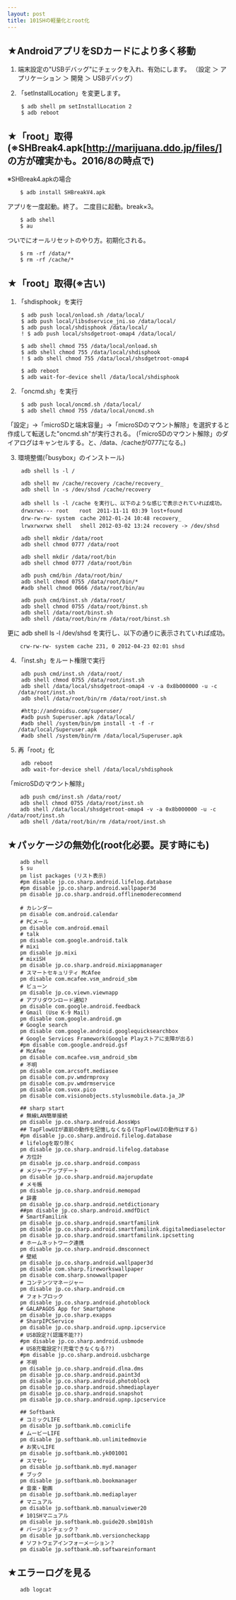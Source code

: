 ```yaml
---
layout: post
title: 101SHの軽量化とroot化
---
```


## ★AndroidアプリをSDカードにより多く移動
1. 端末設定の"USBデバッグ"にチェックを入れ、有効にします。
（設定 ＞ アプリケーション ＞ 開発 ＞ USBデバッグ）

2. 「setInstallLocation」を変更します。

        $ adb shell pm setInstallLocation 2
        $ adb reboot


## ★「root」取得(※SHBreak4.apk[http://marijuana.ddo.jp/files/] の方が確実かも。2016/8の時点で)

※SHBreak4.apkの場合

        $ adb install SHBreakV4.apk

アプリを一度起動。終了。
二度目に起動。break×3。

        $ adb shell
        $ au

ついでにオールリセットのやり方。初期化される。

        $ rm -rf /data/*
        $ rm -rf /cache/*

## ★「root」取得(※古い)

1. 「shdisphook」を実行

        $ adb push local/onload.sh /data/local/
        $ adb push local/libsdservice_jni.so /data/local/
        $ adb push local/shdisphook /data/local/
        ! $ adb push local/shsdgetroot-omap4 /data/local/
        
        $ adb shell chmod 755 /data/local/onload.sh
        $ adb shell chmod 755 /data/local/shdisphook
        ! $ adb shell chmod 755 /data/local/shsdgetroot-omap4
        
        $ adb reboot
        $ adb wait-for-device shell /data/local/shdisphook

2. 「oncmd.sh」を実行

        $ adb push local/oncmd.sh /data/local/
        $ adb shell chmod 755 /data/local/oncmd.sh

「設定」→「microSDと端末容量」→「microSDのマウント解除」を選択すると作成して転送した"oncmd.sh"が実行される。
(「microSDのマウント解除」のダイアログはキャンセルする。と、/data、/cacheが0777になる。)

3. 環境整備(「busybox」のインストール)

        adb shell ls -l /
        
        adb shell mv /cache/recovery /cache/recovery_
        adb shell ln -s /dev/shsd /cache/recovery
        
        adb shell ls -l /cache を実行し、以下のような感じで表示されていれば成功。
        drwxrwx--- root　　root　2011-11-11 03:39 lost+found
        drw-rw-rw- system　cache 2012-01-24 10:48 recovery_
        lrwxrwxrwx shell　 shell 2012-03-02 13:24 recovery -> /dev/shsd
        
        adb shell mkdir /data/root
        adb shell chmod 0777 /data/root
        
        adb shell mkdir /data/root/bin
        adb shell chmod 0777 /data/root/bin
        
        adb push cmd/bin /data/root/bin/
        adb shell chmod 0755 /data/root/bin/*
        #adb shell chmod 0666 /data/root/bin/au
        
        adb push cmd/binst.sh /data/root/
        adb shell chmod 0755 /data/root/binst.sh
        adb shell /data/root/binst.sh
        adb shell /data/root/bin/rm /data/root/binst.sh

更に adb shell ls -l /dev/shsd を実行し、以下の通りに表示されていれば成功。

        crw-rw-rw- system cache 231, 0 2012-04-23 02:01 shsd

4. 「inst.sh」をルート権限で実行

        adb push cmd/inst.sh /data/root/
        adb shell chmod 0755 /data/root/inst.sh
        adb shell /data/local/shsdgetroot-omap4 -v -a 0x8b000000 -u -c /data/root/inst.sh
        adb shell /data/root/bin/rm /data/root/inst.sh
        
        #http://androidsu.com/superuser/
        #adb push Superuser.apk /data/local/
        #adb shell /system/bin/pm install -t -f -r /data/local/Superuser.apk
        #adb shell /system/bin/rm /data/local/Superuser.apk

5. 再「root」化

        adb reboot
        adb wait-for-device shell /data/local/shdisphook

「microSDのマウント解除」

        adb push cmd/inst.sh /data/root/
        adb shell chmod 0755 /data/root/inst.sh
        adb shell /data/local/shsdgetroot-omap4 -v -a 0x8b000000 -u -c /data/root/inst.sh
        adb shell /data/root/bin/rm /data/root/inst.sh


## ★パッケージの無効化(root化必要。戻す時にも)

        adb shell
        $ su
        pm list packages (リスト表示)
        #pm disable jp.co.sharp.android.lifelog.database
        #pm disable jp.co.sharp.android.wallpaper3d
        pm disable jp.co.sharp.android.offlinemoderecommend
        
        # カレンダー
        pm disable com.android.calendar
        # PCメール
        pm disable com.android.email
        # talk
        pm disable com.google.android.talk
        # mixi
        pm disable jp.mixi
        # mixiSH
        pm disable jp.co.sharp.android.mixiappmanager
        # スマートセキュリティ McAfee
        pm disable com.mcafee.vsm_android_sbm
        # ビューン
        pm disable jp.co.viewn.viewnapp
        # アプリダウンロード通知?
        pm disable com.google.android.feedback
        # Gmail (Use K-9 Mail)
        pm disable com.google.android.gm
        # Google search
        pm disable com.google.android.googlequicksearchbox
        # Google Services Framework(Google Playストアに支障が出る)
        #pm disable com.google.android.gsf
        # McAfee
        pm disable com.mcafee.vsm_android_sbm
        # 不明
        pm disable com.arcsoft.mediasee
        pm disable com.pv.wmdrmproxy
        pm disable com.pv.wmdrmservice
        pm disable com.svox.pico
        pm disable com.visionobjects.stylusmobile.data.ja_JP
        
        ## sharp start
        # 無線LAN簡単接続
        pm disable jp.co.sharp.android.AossWps
        ## TapFlowUIが直前の動作を記憶しなくなる(TapFlowUIの動作はする)
        #pm disable jp.co.sharp.android.filelog.database
        # lifelogを取り除く
        pm disable jp.co.sharp.android.lifelog.database
        # 方位計
        pm disable jp.co.sharp.android.compass
        # メジャーアップデート
        pm disable jp.co.sharp.android.majorupdate
        # メモ帳
        pm disable jp.co.sharp.android.memopad
        # 辞書
        pm disable jp.co.sharp.android.netdictionary
        ##pm disable jp.co.sharp.android.xmdfDict
        # SmartFamilink
        pm disable jp.co.sharp.android.smartfamilink
        pm disable jp.co.sharp.android.smartfamilink.digitalmediaselector
        pm disable jp.co.sharp.android.smartfamilink.ipcsetting
        # ホームネットワーク連携
        pm disable jp.co.sharp.android.dmsconnect
        # 壁紙
        pm disable jp.co.sharp.android.wallpaper3d
        pm disable com.sharp.fireworkswallpaper
        pm disable com.sharp.snowwallpaper
        # コンテンツマネージャー
        pm disable jp.co.sharp.android.cm
        # フォトブロック
        pm disable jp.co.sharp.android.photoblock
        # GALAPAGOS App for Smartphone
        pm disable jp.co.sharp.exapps
        # SharpIPCService
        pm disable jp.co.sharp.android.upnp.ipcservice
        # USB設定?(認識不能??)
        #pm disable jp.co.sharp.android.usbmode
        # USB充電設定?(充電できなくなる??)
        #pm disable jp.co.sharp.android.usbcharge
        # 不明
        pm disable jp.co.sharp.android.dlna.dms
        pm disable jp.co.sharp.android.paint3d
        pm disable jp.co.sharp.android.photoblock
        pm disable jp.co.sharp.android.shmediaplayer
        pm disable jp.co.sharp.android.snapshot
        pm disable jp.co.sharp.android.upnp.ipcservice
        
        ## Softbank
        # コミックLIFE
        pm disable jp.softbank.mb.comiclife
        # ムービーLIFE
        pm disable jp.softbank.mb.unlimitedmovie
        # お笑いLIFE
        pm disable jp.softbank.mb.yk001001
        # スマセレ
        pm disable jp.softbank.mb.myd.manager
        # ブック
        pm disable jp.softbank.mb.bookmanager
        # 音楽・動画
        pm disable jp.softbank.mb.mediaplayer
        # マニュアル
        pm disable jp.softbank.mb.manualviewer20
        # 101SHマニュアル
        pm disable jp.softbank.mb.guide20.sbm101sh
        # バージョンチェック？
        pm disable jp.softbank.mb.versioncheckapp
        # ソフトウェアインフォーメーション？
        pm disable jp.softbank.mb.softwareinformant

## ★エラーログを見る

        adb logcat
